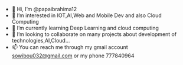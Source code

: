 - 👋 Hi, I’m @papaibrahima12
- 👀 I’m interested in IOT,AI,Web and Mobile Dev and also Cloud Computing
- 🌱 I’m currently learning Deep Learning and cloud computing
- 💞️ I’m looking to collaborate on many projects about development of technologies,AI,Cloud...
- 📫 You can reach me through my gmail account sowibou032@gmail.com or my phone 777840964

<!---
papaibrahima12/papaibrahima12 is a ✨ special ✨ repository because its `README.md` (this file) appears on your GitHub profile.
You can click the Preview link to take a look at your changes.
--->
